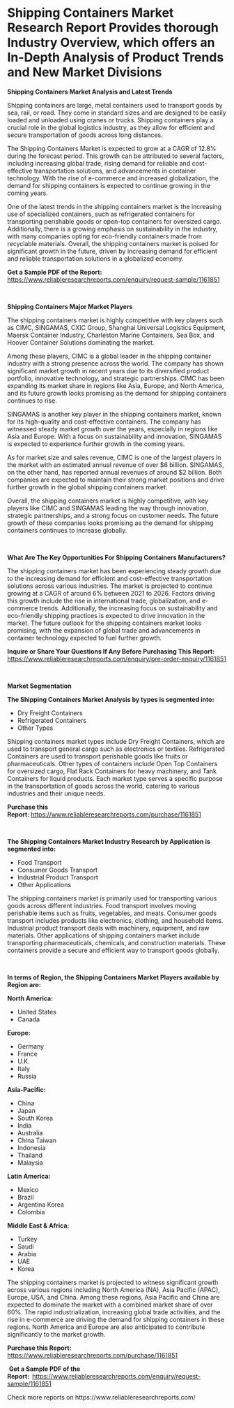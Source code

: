 <p><h1>Shipping Containers Market Research Report Provides thorough Industry Overview, which offers an In-Depth Analysis of Product Trends and New Market Divisions</h1></p><p><strong>Shipping Containers Market Analysis and Latest Trends</strong></p>
<p><p>Shipping containers are large, metal containers used to transport goods by sea, rail, or road. They come in standard sizes and are designed to be easily loaded and unloaded using cranes or trucks. Shipping containers play a crucial role in the global logistics industry, as they allow for efficient and secure transportation of goods across long distances.</p><p>The Shipping Containers Market is expected to grow at a CAGR of 12.8% during the forecast period. This growth can be attributed to several factors, including increasing global trade, rising demand for reliable and cost-effective transportation solutions, and advancements in container technology. With the rise of e-commerce and increased globalization, the demand for shipping containers is expected to continue growing in the coming years.</p><p>One of the latest trends in the shipping containers market is the increasing use of specialized containers, such as refrigerated containers for transporting perishable goods or open-top containers for oversized cargo. Additionally, there is a growing emphasis on sustainability in the industry, with many companies opting for eco-friendly containers made from recyclable materials. Overall, the shipping containers market is poised for significant growth in the future, driven by increasing demand for efficient and reliable transportation solutions in a globalized economy.</p></p>
<p><strong>Get a Sample PDF of the Report:&nbsp;</strong> <a href="https://www.reliableresearchreports.com/enquiry/request-sample/1161851">https://www.reliableresearchreports.com/enquiry/request-sample/1161851</a></p>
<p>&nbsp;</p>
<p><strong>Shipping Containers Major Market Players</strong></p>
<p><p>The shipping containers market is highly competitive with key players such as CIMC, SINGAMAS, CXIC Group, Shanghai Universal Logistics Equipment, Maersk Container Industry, Charleston Marine Containers, Sea Box, and Hoover Container Solutions dominating the market. </p><p>Among these players, CIMC is a global leader in the shipping container industry with a strong presence across the world. The company has shown significant market growth in recent years due to its diversified product portfolio, innovative technology, and strategic partnerships. CIMC has been expanding its market share in regions like Asia, Europe, and North America, and its future growth looks promising as the demand for shipping containers continues to rise.</p><p>SINGAMAS is another key player in the shipping containers market, known for its high-quality and cost-effective containers. The company has witnessed steady market growth over the years, especially in regions like Asia and Europe. With a focus on sustainability and innovation, SINGAMAS is expected to experience further growth in the coming years.</p><p>As for market size and sales revenue, CIMC is one of the largest players in the market with an estimated annual revenue of over $6 billion. SINGAMAS, on the other hand, has reported annual revenues of around $2 billion. Both companies are expected to maintain their strong market positions and drive further growth in the global shipping containers market. </p><p>Overall, the shipping containers market is highly competitive, with key players like CIMC and SINGAMAS leading the way through innovation, strategic partnerships, and a strong focus on customer needs. The future growth of these companies looks promising as the demand for shipping containers continues to increase globally.</p></p>
<p>&nbsp;</p>
<p><strong>What Are The Key Opportunities For Shipping Containers Manufacturers?</strong></p>
<p><p>The shipping containers market has been experiencing steady growth due to the increasing demand for efficient and cost-effective transportation solutions across various industries. The market is projected to continue growing at a CAGR of around 6% between 2021 to 2026. Factors driving this growth include the rise in international trade, globalization, and e-commerce trends. Additionally, the increasing focus on sustainability and eco-friendly shipping practices is expected to drive innovation in the market. The future outlook for the shipping containers market looks promising, with the expansion of global trade and advancements in container technology expected to fuel further growth.</p></p>
<p><strong>Inquire or Share Your Questions If Any Before Purchasing This Report:</strong> <a href="https://www.reliableresearchreports.com/enquiry/pre-order-enquiry/1161851">https://www.reliableresearchreports.com/enquiry/pre-order-enquiry/1161851</a></p>
<p>&nbsp;</p>
<p><strong>Market Segmentation</strong></p>
<p><strong>The Shipping Containers Market Analysis by types is segmented into:</strong></p>
<p><ul><li>Dry Freight Containers</li><li>Refrigerated Containers</li><li>Other Types</li></ul></p>
<p><p>Shipping containers market types include Dry Freight Containers, which are used to transport general cargo such as electronics or textiles. Refrigerated Containers are used to transport perishable goods like fruits or pharmaceuticals. Other types of containers include Open Top Containers for oversized cargo, Flat Rack Containers for heavy machinery, and Tank Containers for liquid products. Each market type serves a specific purpose in the transportation of goods across the world, catering to various industries and their unique needs.</p></p>
<p><strong>Purchase this Report:&nbsp;</strong><a href="https://www.reliableresearchreports.com/purchase/1161851">https://www.reliableresearchreports.com/purchase/1161851</a></p>
<p>&nbsp;</p>
<p><strong>The Shipping Containers Market Industry Research by Application is segmented into:</strong></p>
<p><ul><li>Food Transport</li><li>Consumer Goods Transport</li><li>Industrial Product Transport</li><li>Other Applications</li></ul></p>
<p><p>The shipping containers market is primarily used for transporting various goods across different industries. Food transport involves moving perishable items such as fruits, vegetables, and meats. Consumer goods transport includes products like electronics, clothing, and household items. Industrial product transport deals with machinery, equipment, and raw materials. Other applications of shipping containers market include transporting pharmaceuticals, chemicals, and construction materials. These containers provide a secure and efficient way to transport goods globally.</p></p>
<p>&nbsp;</p>
<p><strong>In terms of Region, the Shipping Containers Market Players available by Region are:</strong></p>
<p>
    <p> <strong> North America: </strong>
        <ul>
            <li>United States</li>
            <li>Canada</li>
        </ul>
        </p> 
    <p> <strong> Europe: </strong>
        <ul>
            <li>Germany</li>
            <li>France</li>
            <li>U.K.</li>
            <li>Italy</li>
            <li>Russia</li>
        </ul>
        </p> 
    <p> <strong> Asia-Pacific: </strong>
        <ul>
            <li>China</li>
            <li>Japan</li>
            <li>South Korea</li>
            <li>India</li>
            <li>Australia</li>
            <li>China Taiwan</li>
            <li>Indonesia</li>
            <li>Thailand</li>
            <li>Malaysia</li>
        </ul>
        </p> 
    <p> <strong> Latin America: </strong>
        <ul>
            <li>Mexico</li>
            <li>Brazil</li>
            <li>Argentina Korea</li>
            <li>Colombia</li>
        </ul>
        </p> 
    <p> <strong> Middle East & Africa: </strong>
        <ul>
            <li>Turkey</li>
            <li>Saudi</li>
            <li>Arabia</li>
            <li>UAE</li>
            <li>Korea</li>
        </ul>
    </p>
    </p>
<p><p>The shipping containers market is projected to witness significant growth across various regions including North America (NA), Asia Pacific (APAC), Europe, USA, and China. Among these regions, Asia Pacific and China are expected to dominate the market with a combined market share of over 60%. The rapid industrialization, increasing global trade activities, and the rise in e-commerce are driving the demand for shipping containers in these regions. North America and Europe are also anticipated to contribute significantly to the market growth.</p></p>
<p><strong>Purchase this Report: </strong><a href="https://www.reliableresearchreports.com/purchase/1161851">https://www.reliableresearchreports.com/purchase/1161851</a></p>
<p>&nbsp;<strong>Get a Sample PDF of the Report:&nbsp;&nbsp;</strong><a href="https://www.reliableresearchreports.com/enquiry/request-sample/1161851">https://www.reliableresearchreports.com/enquiry/request-sample/1161851</a></p>
<p><strong></strong></p>
<p>Check more reports on https://www.reliableresearchreports.com/</p>